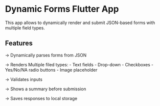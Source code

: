 # Dynamic Forms Flutter App

This app allows to dynamically render and submit JSON-based forms with multiple field types.

## Features

-> Dynamically parses  forms from JSON

-> Renders Multiple filed types:
    - Text fields
    - Drop-down
    - Checkboxes
    - Yes/No/NA radio buttons
    - Image placeholder

-> Validates inputs

-> Shows a summary before submission

-> Saves responses to local storage